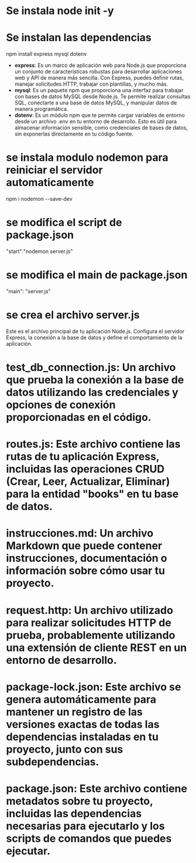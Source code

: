 # Se instala node init -y

# Se instalan las dependencias
npm install express mysql dotenv
* **express**: Es un marco de aplicación web para Node.js que proporciona un conjunto de características robustas para desarrollar aplicaciones web y API de manera más sencilla. Con Express, puedes definir rutas, manejar solicitudes HTTP, trabajar con plantillas, y mucho más.
* **mysql**: Es un paquete npm que proporciona una interfaz para trabajar con bases de datos MySQL desde Node.js. Te permite realizar consultas SQL, conectarte a una base de datos MySQL, y manipular datos de manera programática.
* **dotenv**: Es un módulo npm que te permite cargar variables de entorno desde un archivo .env en tu entorno de desarrollo. Esto es útil para almacenar información sensible, como credenciales de bases de datos, sin exponerlas directamente en tu código fuente.


# se instala modulo nodemon para reiniciar el servidor automaticamente
  npm i nodemon --save-dev

# se modifica el script de package.json
  "start":"nodemon server.js"
  
# se modifica el main de package.json
  "main": "server.js"

# se crea el archivo server.js
  Este es el archivo principal de tu aplicación Node.js. Configura el servidor Express, la conexión a la base de datos y define el comportamiento de la aplicación.

# test_db_connection.js: Un archivo que prueba la conexión a la base de datos utilizando las credenciales y opciones de conexión proporcionadas en el código.

# routes.js: Este archivo contiene las rutas de tu aplicación Express, incluidas las operaciones CRUD (Crear, Leer, Actualizar, Eliminar) para la entidad "books" en tu base de datos.

# instrucciones.md: Un archivo Markdown que puede contener instrucciones, documentación o información sobre cómo usar tu proyecto.

# request.http: Un archivo utilizado para realizar solicitudes HTTP de prueba, probablemente utilizando una extensión de cliente REST en un entorno de desarrollo.

# package-lock.json: Este archivo se genera automáticamente para mantener un registro de las versiones exactas de todas las dependencias instaladas en tu proyecto, junto con sus subdependencias.
# package.json: Este archivo contiene metadatos sobre tu proyecto, incluidas las dependencias necesarias para ejecutarlo y los scripts de comandos que puedes ejecutar.

